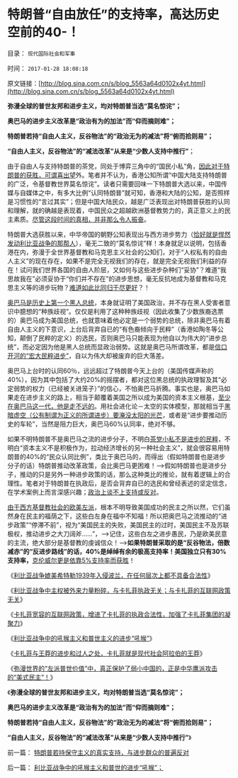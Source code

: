 # 特朗普“自由放任”的支持率，高达历史空前的40-！

目录： `现代国际社会和军事` 

时间： `2017-01-28 18:08:18` 

原文链接：[http://blog.sina.com.cn/s/blog_5563a64d0102x4yt.html](http://blog.sina.com.cn/s/blog_5563a64d0102x4yt.html)

**弥漫全球的普世友邦和进步主义，均对特朗普当选“莫名惊诧”；**

**奥巴马的进步主义改革是“政治有为的加法”而“仰而摘则难”；**

**特朗普若持“自由人主义，反谷物法”的“政治无为的减法”将“俯而拾则易”；**

**“自由人主义，反谷物法”的“减法改革”从来是“少数人支持中推行”**；

由于自由人与支持特朗普的茶党，同处于博弈三角中的“国民小私”角，[因此对于特朗普的获胜，可谓喜出望](http://darthvad.blog.sohu.com/323218188.html)外。笔者并不认为，香港公知所谓“中国大陆支持特朗普的广泛，令基督教世界莫名惊诧”。读者只需要回味一下特朗普大选以来，中国传媒与自媒体之中，有多大比例“认同特朗普”就可知，香港和大陆的公知，是否照样是习惯性的“言过其实”；但是中国大陆民众，越是广泛表现出对特朗普获胜的认同和理解，就的确越是表现着，中国民众之超越欧洲基督教势力的，真正意义上的民主素质。[尽管这段时间的真相，并非那么令人振奋](../../../2016/11/18/共和党可能分裂，特朗普是茶党为主体的独立第三党；.md)。

特朗普大选获胜以来，中华帝国的朝野公知表现出与西方进步势力（[恰好就是悍然发动利比亚战争的那帮人](../../../2017/1/13/利比亚战争的爆发，与卡扎菲的互联网政策无关；.md)），毫无二致的“莫名惊诧”样！本身就足以说明，包括香港在内，弥漫于全世界基督教和马克思主义社会的公知们，对于“人权私有的自由人主义”的现在存在，如果不是完全无视我们的存在，就是完全无视我们利益的存在！试问我们世界各国的自由人阶层，又如何与这些进步杂种们“妥协”？难道“我思故我在”必须妥协于“你们并不存在”的进步思想，毫无反抗地成为基督教和马克思主义等的进步玩物？[难道如此比同归于尽更好](../../../2012/12/19/“全国普选，一人一票”不如“光明正大，决一死战”.md)？！

[奥巴马是历史上第一个黑人总统](../../../2008/11/5/历史一刻中祈祷——天佑我中华！.md)，本身就证明了美国政治，并不存在黑人受害者意识中臆想的“种族歧视”。仅仅是利用了这种种族歧视（因此收集了少数族裔选票的）奥巴马成为美国总统，也就意味着他必定是一个弱势的总统，除非奥巴马有着自由人主义的下意识，上台后背弃自已的“有色裔倾向于民粹”（香港如陶冬等公知，颠倒了民粹的定义）的选民，否则奥巴马只能表现为他自以为伟大的“进步总统”，而必定因为他是黑人总统而显政治弱势。这就是奥巴马所谓改革，都是[信口开河的“宏大民粹进步”](../../../2014/2/8/读透奥巴马医改中的看不懂，medicare／medicaid.md)，自以为伟大却被废弃的巨大落差。

奥巴马上台时的认同60％，远远超过了特朗普今天上台的（美国传媒声称的40%），因为其中包括了大约20%的摇摆者，都对这位黑总统的执政理智及其“必定弱势的权力（已经被关进笼子）”的信心，不怕奥巴马折腾。事实也是，奥巴马如果走在进步主义的路上，相当于颠覆着美国之所以成为美国的资本主义根基，[至少在奥巴马这一代，他是走不远的](../../../2016/4/15/利比亚战争，回顾奥巴马的选项余地及逻辑后果；.md)。用社会进化论－太空的实体模型，那就相当于[黑暗虚空（公有制谓为正义的所谓进步）要淹没太阳的光芒](../../../2017/1/16/“唯物，唯物主义”是“尊重（唯）客观规律的限制”.md)，或者是“进步要推动历史的车轮”，当然是阻力巨大，奥巴马60%认同率，绝对不够。

如果不明特朗普不是奥巴马之流的进步分子，不明白[茶党小私不是进步的民粹](../../../2016/11/25/茶党的虚拟人格及其政治行为预期，与民粹派之间的转化规律.md)，不明白“资本主义不是积极作为，拉动经济增长的另一种社会主义”，就会很容易用特朗普的40%的“民众认同比例”，类比于奥巴马的，而得出（假如特朗普也是进步分子的话）特朗普推动改革政策，会比奥巴马更困难！——>假如特朗普也是进步分子，推动的只是另外一种进步政策的话，那么这种类比的推论，就有着逻辑上的合理性。笔者对于特朗普在执政后，是否会背弃自已的选民和曾经表述的坚定信念，在学术案例上而言深感兴趣；[政治上谈不上支持或反对](../../../2016/11/7/特朗普及其支持者不是民粹，希拉里的政党整个路线都是民粹.md)。

[由于西方基督教社会的欧美左派](../../../2015/3/22/基督教和马克思主义语境中的革命和进化；.md)，根本不明导致美国成功的民主之所以然，它们虽然身在民主的福荫之下，这些白左身在福中不知福！所以把奥巴马之流推动的“进步政策”“停滞不前”，视为“美国民主的失败，美国民主的过时，美国民主不及苏联极权，推动进步之大刀阔斧……”，——>记住，这些白左之进步愚民，乃是欧美民意的主流，绝大部分是基督教的虔诚信众！——>**如果特朗普采取的是“反谷物法，倍数减赤”的“反进步路线”的话，40%是绰绰有余的极高支持率！美国独立只有30%支持率，**[克伦威尔更是依靠5%支持率而获胜](../../../2012/6/17/克伦威尔，华盛顿，拿破仑的“资产阶级”独裁；.md)！

《[利比亚战争媲美希特勒1939年入侵波兰，在任何层次上都不具备合法性](../../../2017/1/12/利比亚战争媲美希特勒1939年入侵波兰，不具任何合法性.md)》

《[利比亚战争中主权被外来力量粉碎，与卡扎菲执政无关；与卡扎菲的互联网政策无关](../../../2017/1/13/利比亚战争的爆发，与卡扎菲的互联网政策无关；.md)》

《[卡扎菲宽容的互联网政策，增进了卡扎菲的执政合法性，加强了卡扎菲集团的凝聚力](../../../2017/1/15/政治正确对利比亚战争的错误解读.md)》

《[利比亚战争中的吼猴主义和普世主义的进步“吼猴”](../../../2017/1/16/利比亚战争中的吼猴主义和普世的进步“吼猴”；.md)》

《[卡扎菲与王莽的进步和过人之处，卡扎菲就是现代社会阿拉伯的王莽](../../../2017/1/18/卡扎菲就是现代社会阿拉伯的王莽.md)》

《[弥漫世界的“左派普世价值”中，真正保护了弱小中国的，正是中华鹰派攻击的“美式民主”！](../../../2017/1/26/西方“基督教左派，普世价值”暴力“统治世界”的魅影危机.md)》

《**弥漫全球的普世友邦和进步主义，均对特朗普当选“莫名惊诧”；**

**奥巴马的进步主义改革是“政治有为的加法”而“仰而摘则难”；**

**特朗普若持“自由人主义，反谷物法”的“政治无为的减法”将“俯而拾则易”；**

**“自由人主义，反谷物法”的“减法改革”从来是“少数人支持中推行”**》

前一篇： [特朗普若持保守主义的真实支持，与进步群众的普遍反对](../../../2017/1/29/特朗普若持保守主义的真实支持，与进步群众的普遍反对.md)

后一篇： [利比亚战争中的吼猴主义和普世的进步“吼猴”；](../../../2017/1/16/利比亚战争中的吼猴主义和普世的进步“吼猴”；.md)

